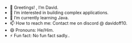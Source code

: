 - 👋 Greetings! , I’m David.
- 👀 I’m interested in building complex applications.
- 🌱 I’m currently learning Java.
- 📫 How to reach me: Contact me on discord @ davidoff10.
- 😄 Pronouns: He/Him.
- ⚡ Fun fact: No fun fact sadly..

<!---
davidoff100/davidoff100 is a ✨ special ✨ repository because its `README.md` (this file) appears on your GitHub profile.
You can click the Preview link to take a look at your changes.
--->
